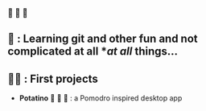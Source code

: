 ### 🦉 🪺 🦉

## 🐣 : **Learning git** and other fun and not complicated at all **at all* things... 
## 😶‍🌫️ : **First projects** 
  - **Potatino** 🥔 🤯 🍟 : a Pomodro inspired desktop app
          


